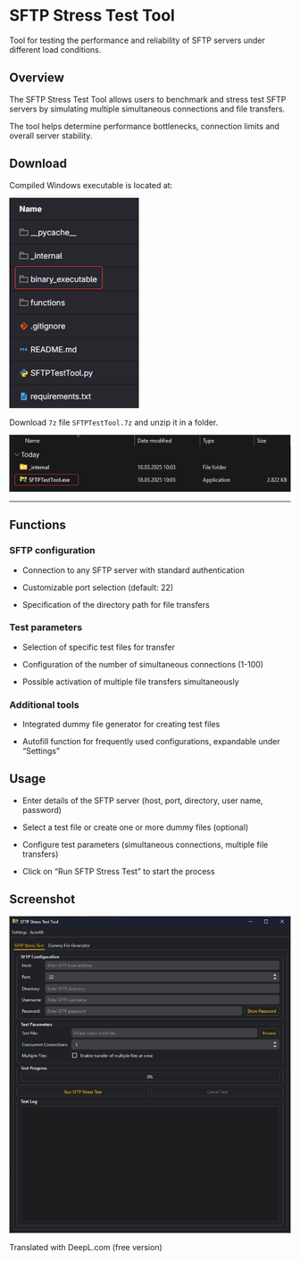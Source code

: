 # SFTP Stress Test Tool

Tool for testing the performance and reliability of SFTP servers under different load conditions.

## Overview

The SFTP Stress Test Tool allows users to benchmark and stress test SFTP servers by simulating multiple simultaneous connections and file transfers.

The tool helps determine performance bottlenecks, connection limits and overall server stability.

## Download

Compiled Windows executable is located at:

![alt text](_internal/docs/binary_exe.png)

Download `7z` file `SFTPTestTool.7z` and unzip it in a folder.

![alt text](_internal/docs/exe.png)
___

## Functions

### SFTP configuration


- Connection to any SFTP server with standard authentication

- Customizable port selection (default: 22)

- Specification of the directory path for file transfers

### Test parameters

- Selection of specific test files for transfer

- Configuration of the number of simultaneous connections (1-100)

- Possible activation of multiple file transfers simultaneously


### Additional tools

- Integrated dummy file generator for creating test files

- Autofill function for frequently used configurations, expandable under “Settings”

## Usage

- Enter details of the SFTP server (host, port, directory, user name, password)

- Select a test file or create one or more dummy files (optional)

- Configure test parameters (simultaneous connections, multiple file transfers)

- Click on “Run SFTP Stress Test” to start the process


## Screenshot

![alt text](_internal/docs/pt1.png)

Translated with DeepL.com (free version)
